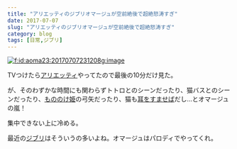 ```yaml
---
title: "アリエッティのジブリオマージュが空前絶後で超絶怒涛すぎ"
date: 2017-07-07
slug: "アリエッティのジブリオマージュが空前絶後で超絶怒涛すぎ"
category: blog
tags: [日常,ジブリ]
---
```

<p><span itemscope itemtype="http://schema.org/Photograph"><a href="http://f.hatena.ne.jp/aoma23/20170707231208" class="hatena-fotolife" itemprop="url"><img src="https://cdn-ak.f.st-hatena.com/images/fotolife/n/naoqoo23/20170707/20170707231208.gif" alt="f:id:aoma23:20170707231208g:image" title="f:id:aoma23:20170707231208g:image" class="hatena-fotolife" itemprop="image"></a></span></p>

<p>TVつけたら<a class="keyword" href="http://d.hatena.ne.jp/keyword/%A5%A2%A5%EA%A5%A8%A5%C3%A5%C6%A5%A3">アリエッティ</a>やってたので最後の10分だけ見た。</p>

<p>が、そのわずかな時間にも関わらずトトロとのシーンだったり、猫バスとのシーンだったり、<a class="keyword" href="http://d.hatena.ne.jp/keyword/%A4%E2%A4%CE%A4%CE%A4%B1%C9%B1">もののけ姫</a>の弓矢だったり、猫も<a class="keyword" href="http://d.hatena.ne.jp/keyword/%BC%AA%A4%F2%A4%B9%A4%DE%A4%BB%A4%D0">耳をすませば</a>だし&hellip;とオマージュの嵐！</p>

<p>集中できない上に冷める。</p>

<p>最近の<a class="keyword" href="http://d.hatena.ne.jp/keyword/%A5%B8%A5%D6%A5%EA">ジブリ</a>はそういうの多いよね。オマージュはパロディでやってくれ。</p>
